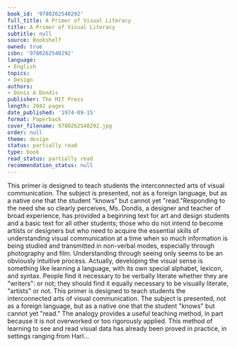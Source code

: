 ```yaml
---
book_id: '9780262540292'
full_title: A Primer of Visual Literacy
title: A Primer of Visual Literacy
subtitle: null
source: Bookshelf
owned: true
isbn: '9780262540292'
language:
- English
topics:
- Design
authors:
- Donis A Dondis
publisher: The MIT Press
length: 2042 pages
date_published: '1974-09-15'
format: Paperback
cover_filename: 9780262540292.jpg
order: null
theme: design
status: partially read
type: book
read_status: partially read
recommendation_status: null
---
```

This primer is designed to teach students the interconnected arts of visual communication. The subject is presented, not as a foreign language, but as a native one that the student "knows" but cannot yet "read."Responding to the need she so clearly perceives, Ms. Dondis, a designer and teacher of broad experience, has provided a beginning text for art and design students and a basic text for all other students; those who do not intend to become artists or designers but who need to acquire the essential skills of understanding visual communication at a time when so much information is being studied and transmitted in non-verbal modes, especially through photography and film. Understanding through seeing only seems to be an obviously intuitive process. Actually, developing the visual sense is something like learning a language, with its own special alphabet, lexicon, and syntax. People find it necessary to be verbally literate whether they are "writers": or not; they should find it equally necessary to be visually literate, "artists" or not. This primer is designed to teach students the interconnected arts of visual communication. The subject is presented, not as a foreign language, but as a native one that the student "knows" but cannot yet "read." The analogy provides a useful teaching method, in part because it is not overworked or too rigorously applied. This method of learning to see and read visual data has already been proved in practice, in settings ranging from Harl...
